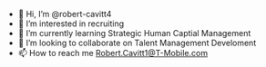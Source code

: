 - 👋 Hi, I’m @robert-cavitt4
- 👀 I’m interested in recruiting
- 🌱 I’m currently learning Strategic Human Captial Management
- 💞️ I’m looking to collaborate on Talent Management Develoment 
- 📫 How to reach me Robert.Cavitt1@T-Mobile.com

<!---
robert-cavitt4/robert-cavitt4 is a ✨ special ✨ repository because its `README.md` (this file) appears on your GitHub profile.
You can click the Preview link to take a look at your changes.
--->
